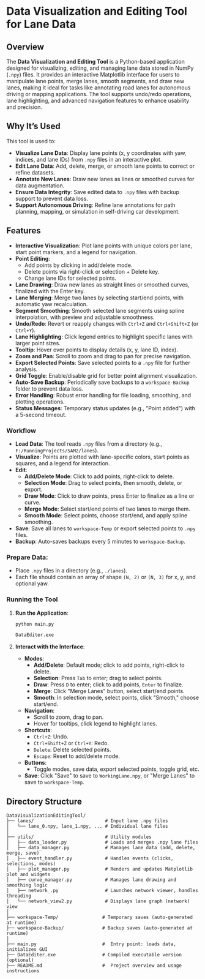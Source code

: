 # Data Visualization and Editing Tool for Lane Data

## Overview
The **Data Visualization and Editing Tool** is a Python-based application designed for visualizing, editing, and managing lane data stored in NumPy (`.npy`) files. It provides an interactive Matplotlib interface for users to manipulate lane points, merge lanes, smooth segments, and draw new lanes, making it ideal for tasks like annotating road lanes for autonomous driving or mapping applications. The tool supports undo/redo operations, lane highlighting, and advanced navigation features to enhance usability and precision.

## Why It’s Used
This tool is used to:
- **Visualize Lane Data**: Display lane points (x, y coordinates with yaw, indices, and lane IDs) from `.npy` files in an interactive plot.
- **Edit Lane Data**: Add, delete, merge, or smooth lane points to correct or refine datasets.
- **Annotate New Lanes**: Draw new lanes as lines or smoothed curves for data augmentation.
- **Ensure Data Integrity**: Save edited data to `.npy` files with backup support to prevent data loss.
- **Support Autonomous Driving**: Refine lane annotations for path planning, mapping, or simulation in self-driving car development.

## Features
- **Interactive Visualization**: Plot lane points with unique colors per lane, start point markers, and a legend for navigation.
- **Point Editing**:
  - Add points by clicking in add/delete mode.
  - Delete points via right-click or selection + Delete key.
  - Change lane IDs for selected points.
- **Lane Drawing**: Draw new lanes as straight lines or smoothed curves, finalized with the Enter key.
- **Lane Merging**: Merge two lanes by selecting start/end points, with automatic yaw recalculation.
- **Segment Smoothing**: Smooth selected lane segments using spline interpolation, with preview and adjustable smoothness.
- **Undo/Redo**: Revert or reapply changes with `Ctrl+Z` and `Ctrl+Shift+Z` (or `Ctrl+Y`).
- **Lane Highlighting**: Click legend entries to highlight specific lanes with larger point sizes.
- **Tooltip**: Hover over points to display details (x, y, lane ID, index).
- **Zoom and Pan**: Scroll to zoom and drag to pan for precise navigation.
- **Export Selected Points**: Save selected points to a `.npy` file for further analysis.
- **Grid Toggle**: Enable/disable grid for better point alignment visualization.
- **Auto-Save Backup**: Periodically save backups to a `workspace-Backup` folder to prevent data loss.
- **Error Handling**: Robust error handling for file loading, smoothing, and plotting operations.
- **Status Messages**: Temporary status updates (e.g., "Point added") with a 5-second timeout.

### Workflow
- **Load Data**: The tool reads `.npy` files from a directory (e.g., `F:/RunningProjects/SAM2/lanes`).
- **Visualize**: Points are plotted with lane-specific colors, start points as squares, and a legend for interaction.
- **Edit**:
  - **Add/Delete Mode**: Click to add points, right-click to delete.
  - **Selection Mode**: Drag to select points, then smooth, delete, or export.
  - **Draw Mode**: Click to draw points, press Enter to finalize as a line or curve.
  - **Merge Mode**: Select start/end points of two lanes to merge them.
  - **Smooth Mode**: Select points, choose start/end, and apply spline smoothing.
- **Save**: Save all lanes to `workspace-Temp` or export selected points to `.npy` files.
- **Backup**: Auto-saves backups every 5 minutes to `workspace-Backup`.

### Prepare Data:
   - Place `.npy` files in a directory (e.g., `./lanes`).
   - Each file should contain an array of shape `(N, 2)` or `(N, 3)` for x, y, and optional yaw.

### Running the Tool

1. **Run the Application**:
   ```bash
   python main.py
   ```
   ```bash
   DataEditer.exe
   ```

2. **Interact with the Interface**:
   - **Modes**:
     - **Add/Delete**: Default mode; click to add points, right-click to delete.
     - **Selection**: Press `Tab` to enter; drag to select points.
     - **Draw**: Press `D` to enter; click to add points, `Enter` to finalize.
     - **Merge**: Click "Merge Lanes" button, select start/end points.
     - **Smooth**: In selection mode, select points, click "Smooth," choose start/end.
   - **Navigation**:
     - Scroll to zoom, drag to pan.
     - Hover for tooltips, click legend to highlight lanes.
   - **Shortcuts**:
     - `Ctrl+Z`: Undo.
     - `Ctrl+Shift+Z` or `Ctrl+Y`: Redo.
     - `Delete`: Delete selected points.
     - `Escape`: Reset to add/delete mode.
   - **Buttons**:
     - Toggle modes, save data, export selected points, toggle grid, etc.
   - **Save**: Click "Save" to save to `WorkingLane.npy`, or "Merge Lanes" to save to `workspace-Temp`.

## Directory Structure
```
DataVisualizationEditingTool/
├── lanes/                          # Input lane .npy files
│   └── lane_0.npy, lane_1.npy, ... # Individual lane files
│
├── utils/                          # Utility modules
│   ├── data_loader.py              # Loads and merges .npy lane files
│   ├── data_manager.py             # Manages lane data (add, delete, merge, save)
│   ├── event_handler.py            # Handles events (clicks, selections, modes)
│   ├── plot_manager.py             # Renders and updates Matplotlib plot and widgets
│   ├── curve_manager.py            # Manages lane drawing and smoothing logic
│   ├── network_.py                 # Launches network viewer, handles threading
│   └── network_view2.py            # Displays lane graph (network) view
│
├── workspace-Temp/                # Temporary saves (auto-generated at runtime)
├── workspace-Backup/              # Backup saves (auto-generated at runtime)
│
├── main.py                        #  Entry point: loads data, initializes GUI
├── DataEditer.exe                 # Compiled executable version (optional)
├── README.md                      #  Project overview and usage instructions

```